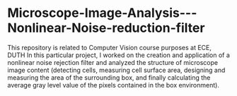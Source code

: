# Microscope-Image-Analysis---Nonlinear-Noise-reduction-filter
This repository is related to Computer Vision course purposes at ECE, DUTH
In this particular project, I worked on the creation and application of a nonlinear noise rejection filter and analyzed the structure of microscope image content (detecting cells, measuring cell surface area, designing and measuring the area of the surrounding box, and finally calculating the average gray level value of the pixels contained in the box environment).
